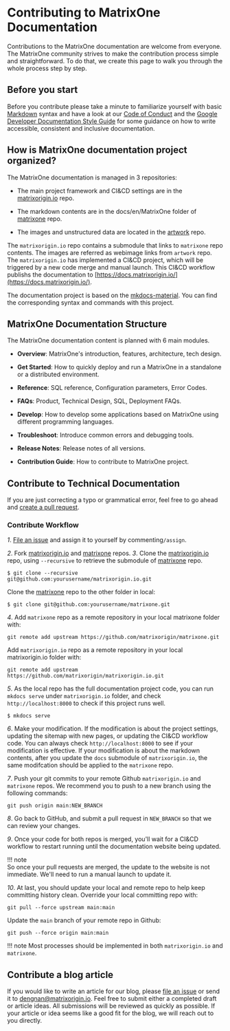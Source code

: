 # **Contributing to MatrixOne Documentation**

Contributions to the MatrixOne documentation are welcome from everyone. The MatrixOne community strives to make the contribution process simple and straightforward. To do that, we create this page to walk you through the whole process step by step.

## **Before you start**

Before you contribute please take a minute to familiarize yourself with basic [Markdown](https://www.markdownguide.org/basic-syntax/) syntax and have a look at our [Code of Conduct](../code_of_conduct.md) and the [Google Developer Documentation Style Guide](https://developers.google.com/style/) for some guidance on how to write accessible, consistent and inclusive documentation.





## **How is MatrixOne documentation project organized?**

The MatrixOne documentation is managed in 3 repositories:

* The main project framework and CI&CD settings are in the [matrixorigin.io](https://github.com/matrixorigin/matrixorigin.io) repo. 

* The markdown contents are in the docs/en/MatrixOne folder of [matrixone](https://github.com/matrixorigin/matrixone) repo. 

* The images and unstructured data are located in the [artwork](https://github.com/matrixorigin/artwork) repo. 

The `matrixorigin.io` repo contains a submodule that links to `matrixone` repo contents. The images are referred as webimage links from `artwork` repo. The `matrixorigin.io` has implemented a CI&CD project, which will be triggered by a new code merge and manual launch. This CI&CD workflow publishs the documentation to [https://docs.matrixorigin.io/](https://docs.matrixorigin.io/).  

The documentation project is based on the [mkdocs-material](https://github.com/squidfunk/mkdocs-material). You can find the corresponding syntax and commands with this project.






## **MatrixOne Documentation Structure**

The MatrixOne documentation content is planned with 6 main modules.  

* **Overview**: MatrixOne's introduction, features, architecture, tech design. 

* **Get Started**: How to quickly deploy and run a MatrixOne in a standalone or a distributed environment.

* **Reference**: SQL reference, Configuration parameters, Error Codes.

* **FAQs**: Product, Technical Design, SQL, Deployment FAQs.  

* **Develop**: How to develop some applications based on MatrixOne using different programming languages.

* **Troubleshoot**: Introduce common errors and debugging tools.

* **Release Notes**: Release notes of all versions.

* **Contribution Guide**: How to contribute to MatrixOne project.

## **Contribute to Technical Documentation**

If you are just correcting a typo or grammatical error, feel free to go ahead and [create a pull request](https://github.com/matrixorigin/matrixone/pulls). 




### **Contribute Workflow**

*1*. [File an issue](https://github.com/matrixorigin/matrixone/issues/new/choose) and assign it to yourself by commenting`/assign`.

*2*. Fork [matrixorigin.io](https://github.com/matrixorigin/matrixorigin.io) and [matrixone](https://github.com/matrixorigin/matrixone) repos.
*3*. Clone the [matrixorigin.io](https://github.com/matrixorigin/matrixorigin.io) repo, using `--recursive` to retrieve the submodule of [matrixone](https://github.com/matrixorigin/matrixone) repo.
```
$ git clone --recursive git@github.com:yourusername/matrixorigin.io.git
```
Clone the [matrixone](https://github.com/matrixorigin/matrixorigin.io) repo to the other folder in local:
```
$ git clone git@github.com:yourusername/matrixone.git
```

*4*. Add `matrixone` repo as a remote repository in your local matrixone folder with:  
```
git remote add upstream https://github.com/matrixorigin/matrixone.git
```
Add `matrixorigin.io` repo as a remote repository in your local matrixorigin.io folder with:  
```
git remote add upstream https://github.com/matrixorigin/matrixorigin.io.git
```

*5*. As the local repo has the full documentation project code, you can run `mkdocs serve` under `matrixorigin.io` folder, and check `http://localhost:8000` to check if this project runs well.  
```
$ mkdocs serve
```
*6*. Make your modification. If the modification is about the project settings, updating the sitemap with new pages, or updating the CI&CD workflow code. You can always check `http://localhost:8000` to see if your modification is effective. If your modification is about the markdown contents, after you update the `docs` submodule of `matrixorigin.io`, the same modifcation should be applied to the `matrixone` repo.

*7*. Push your git commits to your remote Github `matrixorigin.io` and `matrixone` repos. We recommend you to push to a new branch using the following commands:
```
git push origin main:NEW_BRANCH
```

*8*. Go back to GitHub, and submit a pull request in `NEW_BRANCH` so that we can review your changes.  

*9*. Once your code for both repos is merged, you'll wait for a CI&CD workflow to restart running until the documentation website being updated.

!!! note  
    So once your pull requests are merged, the update to the website is not immediate. We'll need to run a manual launch to update it. 

*10*. At last, you should update your local and remote repo to help keep committing history clean. Override your local committing repo with:  
```
git pull --force upstream main:main
```
Update the `main` branch of your remote repo in Github:
```
git push --force origin main:main
```

!!! note
    Most processes should be implemented in both `matrixorigin.io` and `matrixone`.  


## **Contribute a blog article**

If you would like to write an article for our blog, please [file an issue](https://github.com/matrixorigin/matrixone/issues/new/choose) or send it to [dengnan@matrixorigin.io](mailto:dengnan@matrixorigin.io). Feel free to submit either a completed draft or article ideas. All submissions will be reviewed as quickly as possible. If your article or idea seems like a good fit for the blog, we will reach out to you directly.